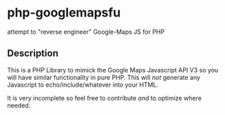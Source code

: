 php-googlemapsfu
========================================================================
attempt to "reverse engineer" Google-Maps JS for PHP


## Description

This is a PHP Library to mimick the Google Maps Javascript API V3 so you will
have similar functionality in pure PHP. This will _not_ generate any Javascript
to echo/include/whatever into your HTML. 

It is very incomplete so feel free to contribute _and_ to optimize where needed.